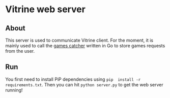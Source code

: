 # Vitrine web server

## About
This server is used to communicate Vitrine client.
For the moment, it is mainly used to call the [games catcher](https://github.com/vitrine-app/games-catcher) written in Go to store games requests from the user.

## Run
You first need to install PiP dependencies using `pip  install -r requirements.txt`.
Then you can hit `python server.py` to get the web server running!
